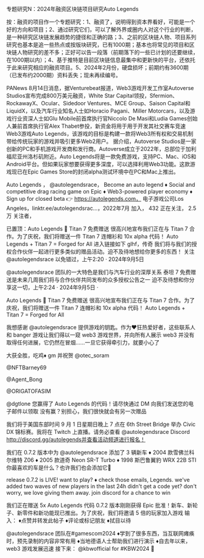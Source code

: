 专题研究N：2024年融资区块链项目研究Auto Legends


按：融资的项目作一个专题研究：1、融资了，说明得到资本界看好，可能是一个好的方向和项目；2、通过研究它们，可以了解外界或圈内人对这个行业的判断，是一种研究区块链发展趋势的捷径和正确的路；3、之前的区块链人物、项目系列研究也基本是追一些热点或按版块研究，已有1000期；基本也将常见的项目和区块链人物研究的差不多；正好可以告一段落（前期落下的一些已计划的还要继续，在1000期以内）；4、基于推特是目前区块链信息最集中和更新快的平台，还依托于此来研究相应的融资项目。5、2024年2月份，硬盘损坏；前期约有3600期（已发布约2000期）资料丢失；现未再续编号。

PANews 8月14日消息，据Venturebeat报道，Web3游戏开发工作室Autoverse Studios宣布完成800万美元融资，White Star Capital领投，Sfermion、RockawayX、Ocular、Sidedoor Ventures、MCE Group、Saison Capital和LiquidX，以及汽车行业知名人士如Horacio Pagani、Miller Motorcars，以及游戏行业资深人士如Glu Mobile前首席执行官Niccolo De Masi和Ludia Games创始人兼前首席执行官Alex Thabet参投，新资金将用于用于开发其社交赛车竞速Web3游戏Auto Legends，该游戏的目标是构建一款将Web3所有权和交易机制带给传统玩家的游戏并吸引更多Web2用户。
据介绍，Autoverse Studios是一家创新的PC和手机游戏开发商和发行商。Autoverse成立于2022年，总部位于加利福尼亚州洛杉矶附近。Auto Legends将是一款免费游戏，支持PC、Mac、iOS和 Android平台。但如果玩家想要获得更多深度，可以选择利用Web3功能。这款游戏现已在Epic Games Store的封闭alpha测试环境中在PC和Mac上推出。

Auto Legends
，
@autolegendsrace，
Become an auto legend ♦️ Social and competitive drag racing game on Epic ♦️ Web3-powered player economy ♦️ Sign up for closed beta 👉 https://autolegends.com，
电子游戏公司Los Angeles，linktr.ee/autolegendsrac…，2022年7月 加入，
432 正在关注，
2.5万 关注者，


已置顶：Auto Legends 🤝 Titan 7 免费赠送
很高兴地宣布我们正在与 Titan 7 合作。为了庆祝，我们将赠送一件 Titan 7 连帽衫和 10x alpha 代码！
Auto Legends + Titan 7 = Forged for All
进入链接如下
glhf，传奇
我们将与我们的授权合作伙伴一起进行更多类似的赠品活动。迫不及待地想给你更多的东西！
关注
@autolegendsrace
以免错过，上午2:20 · 2024年9月5日

@autolegendsrace
团队的一大特色是我们与汽车行业的深厚关系
泰坦 7 免费赠送是未来几周我们将与合作伙伴共同发布的众多授权公告之一
迫不及待想和你分享这一切，上午2:24 · 2024年9月5日
·

Auto Legends 🤝 Titan 7 免费赠送
很高兴地宣布我们正在与 Titan 7 合作。为了庆祝，我们将赠送一件 Titan 7 连帽衫和 10x alpha 代码！
Auto Legends + Titan 7 = Forged for All

我想感谢
@autolegendsrace
提供游戏的钥匙。作为♥狂热爱好者，这些联系人和 banger 游戏让我们得以一窥 web3 游戏世界，并向所有人展示 web3 并没有取得任何进展，它仍然在冒烟……一旦它获得牵引力，就要小心了

大获全胜，吃鸡♦️
gm 并祝贺
@otec_soram
 
@NFTBarney69
 
@Agent_Bong
 
@ORIGATOFASIM
 
@dgtlone
您赢得了 Auto Legends 的代码！请尽快通过 DM 向我们发送您的电子邮件以领取
没有赢？别担心，我们很快就会有另一次赠品

我们将于美国东部时间 9 月 1 日星期日晚上 7 点在 6th Street Bridge 举办 Civic DX 锦标赛。我将在 Twitch 上直播。请务必查看
@autolegendsrace
 Discord http://discord.gg/autolegends并查看活动频道进行报名！

我们在 0.7.2 版本中为
@autolegendsrace
添加了 3 辆新车
♦️ 2004 款雪佛兰科尔维特 Z06
♦️ 2005 款道奇 Neon SR-T Turbo
♦️ 1998 斯巴鲁翼豹 WRX 22B STI
你最喜欢的车是什么？也许我们也会添加它👀

release 0.7.2 is LIVE! want to play? ♦️
check those emails, Legends. we've added two waves of new players in the last 24h
didn't get a code yet? don't worry, we love giving them away. join discord for a chance to win

我们正在赠送 5x Auto Legends 代码
0.7.2 版本刚刚获得 Epic 批准！新车、新轮子、新零件和新功能现已推出。为了庆祝，我们将邀请 5 倍的玩家加入游戏
输入：
♦️点赞并转发此帖子
♦️评论或标记朋友
♦️拭目以待

@autolegendsrace
团队在#gamescom2024 
♦️学到了很多东西，当互联网瘫痪时，预先录制的内容非常有用
♦️当地德语人士帮助我们进行演示
♦️自去年以来，web3 游戏发展迅速
接下来： 
@kbwofficial
 for #KBW2024 💪



